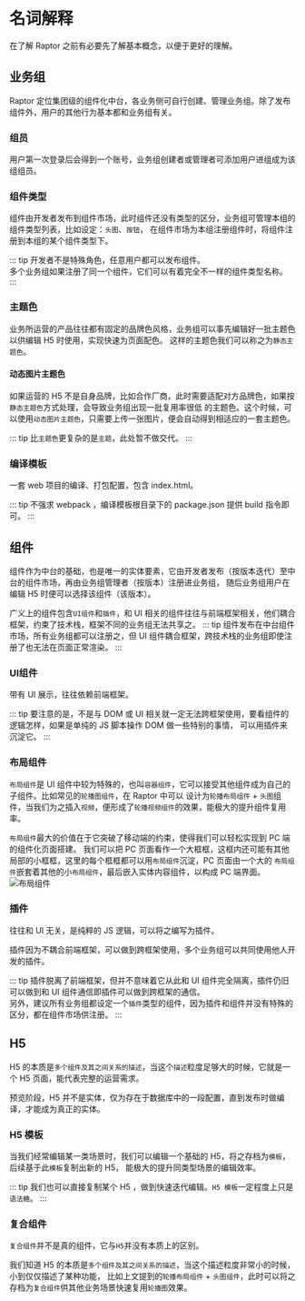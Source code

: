 # 名词解释
在了解 Raptor 之前有必要先了解基本概念，以便于更好的理解。

## 业务组
Raptor 定位集团级的组件化中台，各业务侧可自行创建、管理业务组。除了发布组件外，用户的其他行为基本都和业务组有关。

### 组员
用户第一次登录后会得到一个账号，业务组创建者或管理者可添加用户进组成为该组组员。

### 组件类型
组件由开发者发布到组件市场，此时组件还没有类型的区分，业务组可管理本组的组件类型列表，比如设定：`头图`、`按钮`，
在组件市场为本组注册组件时，将组件注册到本组的某个组件类型下。

::: tip
开发者不是特殊角色，任意用户都可以发布组件。<br/>
多个业务组如果注册了同一个组件，它们可以有着完全不一样的组件类型名称。
:::

### 主题色
业务所运营的产品往往都有固定的品牌色风格，业务组可以事先编辑好一批主题色以供编辑 H5 时使用，实现快速为页面配色。
这样的主题色我们可以称之为`静态主题色`。

#### 动态图片主题色
如果运营的 H5 不是自身品牌，比如合作厂商，此时需要适配对方品牌色，如果按`静态主题色`方式处理，会导致业务组出现一批复用率很低
的主题色。这个时候，可以使用`动态图片主题色`，只需要上传一张图片，便会自动得到相适应的一套主题色。

::: tip
比`主题色`更复杂的是`主题`，此处暂不做交代。
:::

### 编译模板
一套 web 项目的编译、打包配置，包含 index.html。

::: tip
不强求 webpack ，编译模板根目录下的 package.json 提供 build 指令即可。
:::

## 组件
组件作为中台的基础，也是唯一的实体要素，它由开发者发布（按版本迭代）至中台的组件市场，再由业务组管理者（按版本）注册进业务组，
随后业务组用户在编辑 H5 时便可以选择该组件（该版本）。

广义上的组件包含`UI组件`和`插件`，和 UI 相关的组件往往与前端框架相关，他们耦合框架，约束了技术栈，框架不同的业务组无法共享之。
::: tip
组件发布在中台组件市场，所有业务组都可以注册之，但 UI 组件耦合框架，跨技术栈的业务组即使注册了也无法在页面正常渲染。
:::

### UI组件
带有 UI 展示，往往依赖前端框架。

::: tip
要注意的是，不是与 DOM 或 UI 相关就一定无法跨框架使用，要看组件的逻辑怎样，如果是单纯的 JS 脚本操作 DOM 做一些特别的事情，
可以用插件来沉淀它。
:::

### 布局组件
`布局组件`是 UI 组件中较为特殊的，也叫`容器组件`，它可以接受其他组件成为自己的子组件。比如常见的`轮播图组件`，在 Raptor 中可以
设计为`轮播布局组件` + `头图`组件，当我们为之插入`视频`，便形成了`轮播视频组件`的效果，能极大的提升组件复用率。

`布局组件`最大的价值在于它突破了移动端的约束，使得我们可以轻松实现到 PC 端的组件化页面搭建。
我们可以把 PC 页面看作一个大框框，这框内还可能有其他局部的小框框，这里的每个框框都可以用`布局组件`沉淀，PC 页面由一个大的
`布局组件`嵌套着其他的小`布局组件`，最后嵌入实体内容组件，以构成 PC 端界面。
![布局组件](/docs/image/components.png)

### 插件
往往和 UI 无关，是纯粹的 JS 逻辑，可以将之编写为插件。

插件因为不耦合前端框架，可以做到跨框架使用，多个业务组可以共同使用他人开发的插件。

::: tip
插件脱离了前端框架，但并不意味着它从此和 UI 组件完全隔离，插件仍旧可以做到和 UI 组件通信即插件可以做到跨框架的通信。<br/>
另外，建议所有业务组都设定一个`插件`类型的组件，因为插件和组件并没有特殊的区分，都在组件市场供注册。
:::

## H5
H5 的本质是`多个组件及其之间关系的描述`，当这个`描述`粒度足够大的时候，它就是一个 H5 页面，能代表完整的运营需求。

预览阶段，H5 并不是实体，仅为存在于数据库中的一段配置，直到发布时做编译，才能成为真正的实体。

### H5 模板
当我们经常编辑某一类场景时，我们可以编辑一个基础的 H5，将之存档为`模板`，后续基于此`模板`复制出新的 H5，
能极大的提升同类型场景的编辑效率。

::: tip
我们也可以直接复制某个 H5 ，做到快速迭代编辑。`H5 模板`一定程度上只是`语法糖`。
:::

### 复合组件
`复合组件`并不是真的组件，它与`H5`并没有本质上的区别。

我们知道 H5 的本质是`多个组件及其之间关系的描述`，当这个描述粒度非常小的时候，小到仅仅描述了某种功能，
比如上文提到的`轮播布局组件` + `头图组件`，此时可以将之存档为`复合组件`供其他业务场景快速复用`轮播图`效果。
